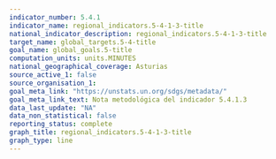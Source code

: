 ```yaml
---
indicator_number: 5.4.1
indicator_name: regional_indicators.5-4-1-3-title
national_indicator_description: regional_indicators.5-4-1-3-title
target_name: global_targets.5-4-title
goal_name: global_goals.5-title
computation_units: units.MINUTES
national_geographical_coverage: Asturias
source_active_1: false
source_organisation_1:  
goal_meta_link: "https://unstats.un.org/sdgs/metadata/"
goal_meta_link_text: Nota metodológica del indicador 5.4.1.3
data_last_update: "NA"
data_non_statistical: false
reporting_status: complete
graph_title: regional_indicators.5-4-1-3-title
graph_type: line
---
```

